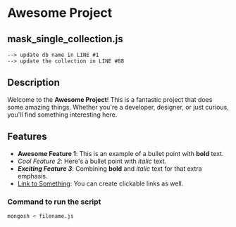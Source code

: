 # Awesome Project

## **mask_single_collection.js**
    --> update db name in LINE #1
    --> update the collection in LINE #88

## Description

Welcome to the **Awesome Project**! This is a fantastic project that does some amazing things. Whether you're a developer, designer, or just curious, you'll find something interesting here.

## Features

- **Awesome Feature 1**: This is an example of a bullet point with **bold** text.
- *Cool Feature 2*: Here's a bullet point with *italic* text.
- ***Exciting Feature 3***: Combining **bold** and *italic* text for that extra emphasis.
- [Link to Something](https://example.com): You can create clickable links as well.

### Command to run the script

```bash
mongosh < filename.js
